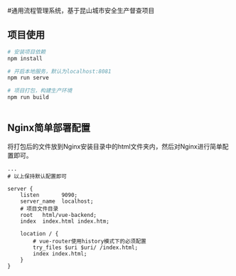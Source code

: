 #通用流程管理系统，基于昆山城市安全生产督查项目

 

## **项目使用**
``` bash
# 安装项目依赖
npm install

# 开启本地服务，默认为localhost:8081
npm run serve

# 项目打包，构建生产环境
npm run build
 
```

## Nginx简单部署配置

将打包后的文件放到Nginx安装目录中的html文件夹内，然后对Nginx进行简单配置即可。

```
...
# 以上保持默认配置即可

server {
    listen       9090;
    server_name  localhost;
    # 项目文件目录
    root   html/vue-backend;
    index  index.html index.htm;

    location / {
        # vue-router使用history模式下的必须配置
        try_files $uri $uri/ /index.html;
        index index.html;
    }
}
```
